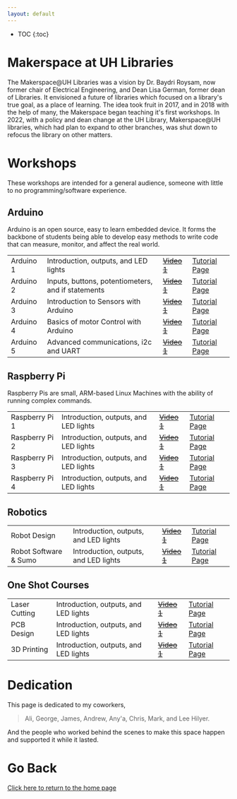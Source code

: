 ```yaml
---
layout: default
---
```

* TOC
{:toc}

# Makerspace at UH Libraries
The Makerspace@UH Libraries was a vision by Dr. Baydri Roysam, now former chair of Electrical Engineering, and Dean Lisa German, former dean of Libraries. It envisioned a future of libraries which focused on a library's true goal, as a place of learning. The idea took fruit in 2017, and in 2018 with the help of many, the Makerspace began teaching it's first workshops. In 2022, with a policy and dean change at the UH Library, Makerspace@UH libraries, which had plan to expand to other branches, was shut down to refocus the library on other matters.

# Workshops
These workshops are intended for a general audience, someone with little to no programming/software experience.

## Arduino
Arduino is an open source, easy to learn embedded device. It forms the backbone of students being able to develop easy methods to write code that can measure, monitor, and affect the real world.

| | | | |
|:--|:--|:--|:--|
|Arduino 1| Introduction, outputs, and LED lights | [~~Video 1~~](.../README.md) | [Tutorial Page](Arduino1.md) |
|Arduino 2| Inputs, buttons, potentiometers, and if statements | [~~Video 1~~](.../README.md) | [Tutorial Page](.../README.md) |
|Arduino 3| Introduction to Sensors with Arduino | [~~Video 1~~](.../README.md) | [Tutorial Page](.../README.md) |
|Arduino 4| Basics of motor Control with Arduino | [~~Video 1~~](.../README.md) | [Tutorial Page](.../README.md) |
|Arduino 5| Advanced communications, i2c and UART | [~~Video 1~~](.../README.md) | [Tutorial Page](.../README.md) |

## Raspberry Pi
Raspberry Pis are small, ARM-based Linux Machines with the ability of running complex commands.

| | | | |
|:--|:--|:--|:--|
|Raspberry Pi 1| Introduction, outputs, and LED lights | [~~Video 1~~](.../README.md) | [Tutorial Page](.../README.md) |
|Raspberry Pi 2| Introduction, outputs, and LED lights | [~~Video 1~~](.../README.md) | [Tutorial Page](.../README.md) |
|Raspberry Pi 3| Introduction, outputs, and LED lights | [~~Video 1~~](.../README.md) | [Tutorial Page](.../README.md) |
|Raspberry Pi 4| Introduction, outputs, and LED lights | [~~Video 1~~](.../README.md) | [Tutorial Page](.../README.md) |

## Robotics

| | | | |
|:--|:--|:--|:--|
|Robot Design| Introduction, outputs, and LED lights | [~~Video 1~~](.../README.md) | [Tutorial Page](.../README.md) |
|Robot Software & Sumo| Introduction, outputs, and LED lights | [~~Video 1~~](.../README.md) | [Tutorial Page](.../README.md) |

## One Shot Courses

| | | | |
|:--|:--|:--|:--|
|Laser Cutting| Introduction, outputs, and LED lights | [~~Video 1~~](.../README.md) | [Tutorial Page](.../README.md) |
|PCB Design| Introduction, outputs, and LED lights | [~~Video 1~~](.../README.md) | [Tutorial Page](.../README.md) |
|3D Printing| Introduction, outputs, and LED lights | [~~Video 1~~](.../README.md) | [Tutorial Page](.../README.md) |

# Dedication
This page is dedicated to my coworkers,
> Ali, George, James, Andrew, Any'a, Chris, Mark, and Lee Hilyer.
> 
And the people who worked behind the scenes to make this space happen and supported it while it lasted.


# Go Back

[Click here to return to the home page](README.md)
<!---
To Do - Upload the old videos to Youtube and link them properly. Rerecord the older videos.
-->
